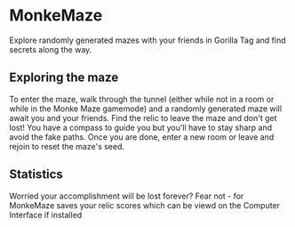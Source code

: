 # MonkeMaze
Explore randomly generated mazes with your friends in Gorilla Tag and find secrets along the way.

## Exploring the maze
To enter the maze, walk through the tunnel (either while not in a room or while in the Monke Maze gamemode) and a randomly generated maze will await you and your friends. Find the relic to leave the maze and don't get lost! You have a compass to guide you but you'll have to stay sharp and avoid the fake paths. Once you are done, enter a new room or leave and rejoin to reset the maze's seed.

## Statistics
Worried your accomplishment will be lost forever? Fear not - for MonkeMaze saves your relic scores which can be viewd on the Computer Interface if installed
